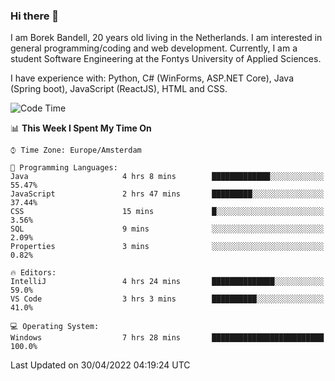 ### Hi there 👋

I am Borek Bandell, 20 years old living in the Netherlands. I am interested in general programming/coding and web development. Currently, I am a student Software Engineering at the Fontys University of Applied Sciences.

I have experience with: Python, C# (WinForms, ASP.NET Core), Java (Spring boot), JavaScript (ReactJS), HTML and CSS.

<!--START_SECTION:waka-->
![Code Time](http://img.shields.io/badge/Code%20Time-107%20hrs%2027%20mins-blue)

📊 **This Week I Spent My Time On** 

```text
⌚︎ Time Zone: Europe/Amsterdam

💬 Programming Languages: 
Java                     4 hrs 8 mins        █████████████░░░░░░░░░░░░   55.47% 
JavaScript               2 hrs 47 mins       █████████░░░░░░░░░░░░░░░░   37.44% 
CSS                      15 mins             █░░░░░░░░░░░░░░░░░░░░░░░░   3.56% 
SQL                      9 mins              ░░░░░░░░░░░░░░░░░░░░░░░░░   2.09% 
Properties               3 mins              ░░░░░░░░░░░░░░░░░░░░░░░░░   0.82%

🔥 Editors: 
IntelliJ                 4 hrs 24 mins       ██████████████░░░░░░░░░░░   59.0% 
VS Code                  3 hrs 3 mins        ██████████░░░░░░░░░░░░░░░   41.0%

💻 Operating System: 
Windows                  7 hrs 28 mins       █████████████████████████   100.0%

```


 Last Updated on 30/04/2022 04:19:24 UTC
<!--END_SECTION:waka-->

<!--**tcBorek2002/tcBorek2002** is a ✨ _special_ ✨ repository because its `README.md` (this file) appears on your GitHub profile.

Here are some ideas to get you started:

- 🔭 I’m currently working on ...
- 🌱 I’m currently learning ...
- 👯 I’m looking to collaborate on ...
- 🤔 I’m looking for help with ...
- 💬 Ask me about ...
- 📫 How to reach me: ...
- 😄 Pronouns: ...
- ⚡ Fun fact: ...
-->
